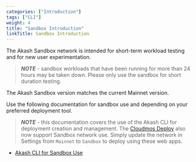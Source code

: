 ```yaml
---
categories: ["Introduction"]
tags: ["CLI"]
weight: 4
title: "Sandbox Introduction"
linkTitle: Sandbox Introduction
---
```


The Akash Sandbox network is intended for short-term workload testing and for new user experimentation.

> _**NOTE**_ - sandbox workloads that have been running for more than 24 hours may be taken down. Please only use the sandbox for short duration testing.

The Akash Sandbox version matches the current Mainnet version.

Use the following documentation for sandbox use and depending on your preferred deployment tool.

> _**NOTE**_ - this documentation covers the use of the Akash CLI for deployment creation and management. The [Cloudmos Deploy](/docs/deployments/cloudmos-deploy/) also now support Sandbox network use. Simply update the network in Settings from `Mainnet` to `Sandbox` to deploy using these web apps.

- [Akash CLI for Sandbox Use](/docs/deployments/sandbox/installation/)
